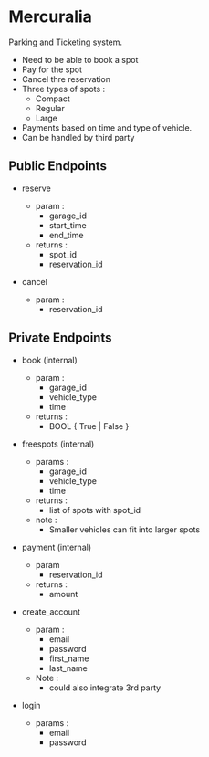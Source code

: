 # Mercuralia

Parking and Ticketing system.

- Need to be able to book a spot
- Pay for the spot
- Cancel thre reservation
- Three types of spots :
  - Compact
  - Regular
  - Large
- Payments based on time and type of vehicle.
- Can be handled by third party

## Public Endpoints

- reserve
  - param :
    - garage_id
    - start_time
    - end_time
  - returns :
    - spot_id
    - reservation_id

- cancel
  - param :
    - reservation_id

## Private Endpoints

- book (internal)
  - param :
    - garage_id
    - vehicle_type
    - time
  - returns :
    - BOOL { True | False }

- freespots (internal)
  - params :
    - garage_id
    - vehicle_type
    - time
  - returns :
    - list of spots with spot_id
  - note :
    - Smaller vehicles can fit into larger spots

- payment (internal)
  - param
    - reservation_id
  - returns :
    - amount

- create_account
  - param :
    - email
    - password
    - first_name
    - last_name
  - Note :
    - could also integrate 3rd party

- login
  - params :
    - email
    - password
